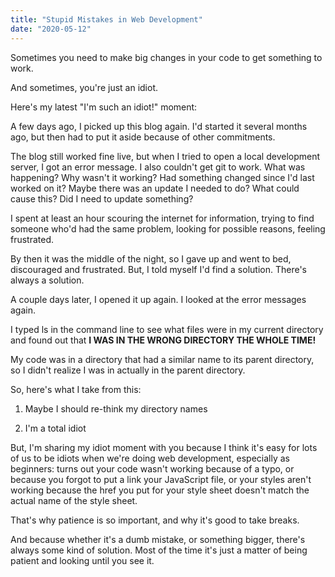 ```yaml
---
title: "Stupid Mistakes in Web Development"
date: "2020-05-12"
---
```

Sometimes you need to make big changes in your code to get something to work.

And sometimes, you're just an idiot.

Here's my latest "I'm such an idiot!" moment:

A few days ago, I picked up this blog again. I'd started it several months ago, but then had to put it aside because of other commitments. 

The blog still worked fine live, but when I tried to open a local development server, I got an error message. I also couldn't get git to work. What was happening? Why wasn't it working? Had something changed since I'd last worked on it? Maybe there was an update I needed to do? What could cause this? Did I need to update something?

I spent at least an hour scouring the internet for information, trying to find someone who'd had the same problem, looking for possible reasons, feeling frustrated.

By then it was the middle of the night, so I gave up and went to bed, discouraged and frustrated. But, I told myself I'd find a solution. There's always a solution.

A couple days later, I opened it up again. I looked at the error messages again. 

I typed ls in the command line to see what files were in my current directory and found out that **I WAS IN THE WRONG DIRECTORY THE WHOLE TIME!**

My code was in a directory that had a similar name to its parent directory, so I didn't realize I was in actually in the parent directory.

So, here's what I take from this:

1. Maybe I should re-think my directory names

2. I'm a total idiot

But, I'm sharing my idiot moment with you because I think it's easy for lots of us to be idiots when we're doing web development, especially as beginners: turns out your code wasn't working because of a typo, or because you forgot to put a link your JavaScript file, or your styles aren't working because the href you put for your style sheet doesn't match the actual name of the style sheet.

That's why patience is so important, and why it's good to take breaks.

And because whether it's a dumb mistake, or something bigger, there's always some kind of solution. Most of the time it's just a matter of being patient and looking until you see it. 